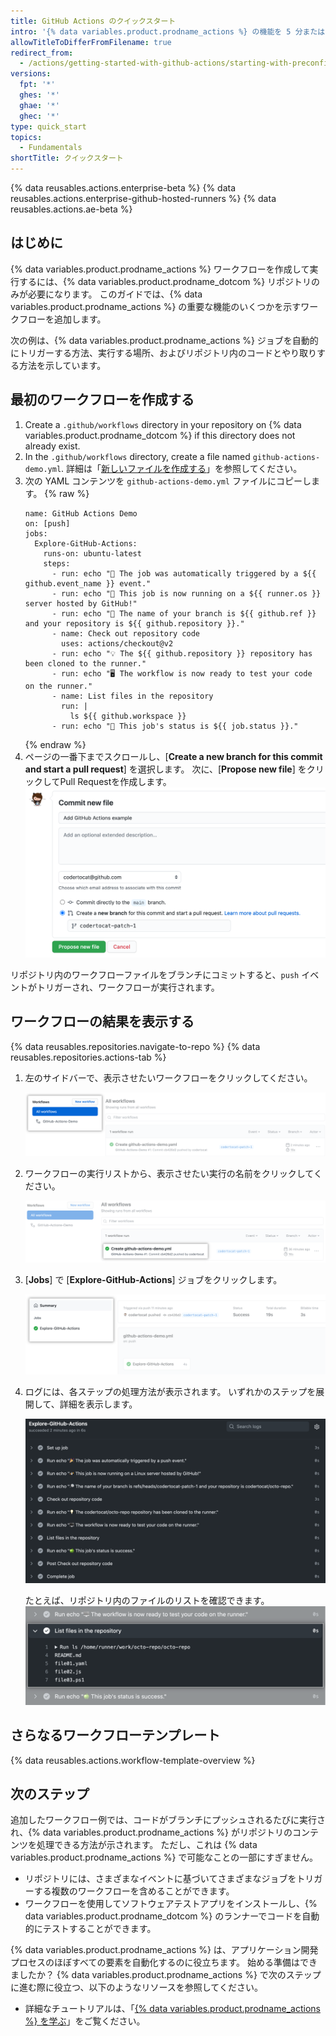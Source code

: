 ```yaml
---
title: GitHub Actions のクイックスタート
intro: '{% data variables.product.prodname_actions %} の機能を 5 分またはそれ以下で試すことができます。'
allowTitleToDifferFromFilename: true
redirect_from:
  - /actions/getting-started-with-github-actions/starting-with-preconfigured-workflow-templates
versions:
  fpt: '*'
  ghes: '*'
  ghae: '*'
  ghec: '*'
type: quick_start
topics:
  - Fundamentals
shortTitle: クイックスタート
---
```


{% data reusables.actions.enterprise-beta %}
{% data reusables.actions.enterprise-github-hosted-runners %}
{% data reusables.actions.ae-beta %}

## はじめに

{% data variables.product.prodname_actions %} ワークフローを作成して実行するには、{% data variables.product.prodname_dotcom %} リポジトリのみが必要になります。 このガイドでは、{% data variables.product.prodname_actions %} の重要な機能のいくつかを示すワークフローを追加します。

次の例は、{% data variables.product.prodname_actions %} ジョブを自動的にトリガーする方法、実行する場所、およびリポジトリ内のコードとやり取りする方法を示しています。

## 最初のワークフローを作成する

1. Create a `.github/workflows` directory in  your repository on {% data variables.product.prodname_dotcom %} if this directory does not already exist.
2. In the `.github/workflows` directory, create a file named `github-actions-demo.yml`. 詳細は「[新しいファイルを作成する](/github/managing-files-in-a-repository/creating-new-files)」を参照してください。
3. 次の YAML コンテンツを `github-actions-demo.yml` ファイルにコピーします。
    {% raw %}
    ```yaml{:copy}
    name: GitHub Actions Demo
    on: [push]
    jobs:
      Explore-GitHub-Actions:
        runs-on: ubuntu-latest
        steps:
          - run: echo "🎉 The job was automatically triggered by a ${{ github.event_name }} event."
          - run: echo "🐧 This job is now running on a ${{ runner.os }} server hosted by GitHub!"
          - run: echo "🔎 The name of your branch is ${{ github.ref }} and your repository is ${{ github.repository }}."
          - name: Check out repository code
            uses: actions/checkout@v2
          - run: echo "💡 The ${{ github.repository }} repository has been cloned to the runner."
          - run: echo "🖥️ The workflow is now ready to test your code on the runner."
          - name: List files in the repository
            run: |
              ls ${{ github.workspace }}
          - run: echo "🍏 This job's status is ${{ job.status }}."

    ```
    {% endraw %}
3. ページの一番下までスクロールし、[**Create a new branch for this commit and start a pull request**] を選択します。 次に、[**Propose new file**] をクリックしてPull Requestを作成します。 ![ワークフローファイルのコミット](/assets/images/help/repository/actions-quickstart-commit-new-file.png)

リポジトリ内のワークフローファイルをブランチにコミットすると、`push` イベントがトリガーされ、ワークフローが実行されます。

## ワークフローの結果を表示する

{% data reusables.repositories.navigate-to-repo %}
{% data reusables.repositories.actions-tab %}
1. 左のサイドバーで、表示させたいワークフローをクリックしてください。

   ![左サイドバーのワークフローのリスト](/assets/images/help/repository/actions-quickstart-workflow-sidebar.png)
1. ワークフローの実行リストから、表示させたい実行の名前をクリックしてください。

   ![ワークフローの実行の名前](/assets/images/help/repository/actions-quickstart-run-name.png)
1. [**Jobs**] で [**Explore-GitHub-Actions**] ジョブをクリックします。

   ![ジョブを探す](/assets/images/help/repository/actions-quickstart-job.png)
1. ログには、各ステップの処理方法が表示されます。 いずれかのステップを展開して、詳細を表示します。

   ![ワークフロー結果の例](/assets/images/help/repository/actions-quickstart-logs.png)

   たとえば、リポジトリ内のファイルのリストを確認できます。 ![アクションの詳細の例](/assets/images/help/repository/actions-quickstart-log-detail.png)

## さらなるワークフローテンプレート

{% data reusables.actions.workflow-template-overview %}

## 次のステップ

追加したワークフロー例では、コードがブランチにプッシュされるたびに実行され、{% data variables.product.prodname_actions %} がリポジトリのコンテンツを処理できる方法が示されます。 ただし、これは {% data variables.product.prodname_actions %} で可能なことの一部にすぎません。

- リポジトリには、さまざまなイベントに基づいてさまざまなジョブをトリガーする複数のワークフローを含めることができます。
- ワークフローを使用してソフトウェアテストアプリをインストールし、{% data variables.product.prodname_dotcom %} のランナーでコードを自動的にテストすることができます。

{% data variables.product.prodname_actions %} は、アプリケーション開発プロセスのほぼすべての要素を自動化するのに役立ちます。 始める準備はできましたか？ {% data variables.product.prodname_actions %} で次のステップに進む際に役立つ、以下のようなリソースを参照してください。

- 詳細なチュートリアルは、「[{% data variables.product.prodname_actions %} を学ぶ](/actions/learn-github-actions)」をご覧ください。
